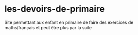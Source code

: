 # les-devoirs-de-primaire
Site permettant aux enfant en primaire de faire des exercices de maths/français et peut être plus par la suite
